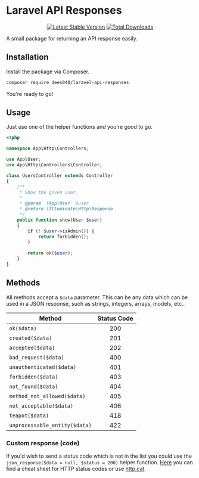 # Laravel API Responses

<p align="center">
<a href="https://packagist.org/packages/dees040/laravel-api-responses"><img src="https://poser.pugx.org/dees040/laravel-api-responses/v/stable" alt="Latest Stable Version"></a>
<a href="https://packagist.org/packages/dees040/laravel-api-responses"><img src="https://poser.pugx.org/dees040/laravel-api-responses/downloads" alt="Total Downloads"></a>
</p>

A small package for returning an API response easily.

## Installation

Install the package via Composer.

```bash
composer require dees040/laravel-api-responses
```

You're ready to go!

## Usage

Just use one of the helper functions and you're good to go.

```php
<?php

namespace App\Http\Controllers;

use App\User;
use App\Http\Controllers\Controller;

class UsersController extends Controller
{
    /**
     * Show the given user.
     *
     * @param  \App\User  $user
     * @return \Illuminate\Http\Response
     */
    public function show(User $user)
    {
        if (! $user->isAdmin()) {
            return forbidden();
        }
        
        return ok($user);
    }
}
```

## Methods

All methods accept a `$data` parameter. This can be any data which can be used in a JSON response, such as strings, integers, arrays, models, etc..

| Method                        | Status Code   |
| ----------------------------- |:-------------:|
| `ok($data)`                   | 200           |
| `created($data)`              | 201           |
| `accepted($data)`             | 202           |
| `bad_request($data)`          | 400           |
| `unauthenticated($data)`      | 401           |
| `forbidden($data)`            | 403           |
| `not_found($data)`            | 404           |
| `method_not_allowed($data)`   | 405           |
| `not_acceptable($data)`       | 406           |
| `teapot($data)`               | 418           |
| `unprocessable_entity($data)` | 422           |

### Custom response (code)

If you'd wish to send a status code which is not in the list you could use the `json_response($data = null, $status = 200)` helper function. [Here](https://www.cheatography.com/kstep/cheat-sheets/http-status-codes/) you can find a cheat sheet for HTTP status codes or use [http.cat](https://http.cat).
